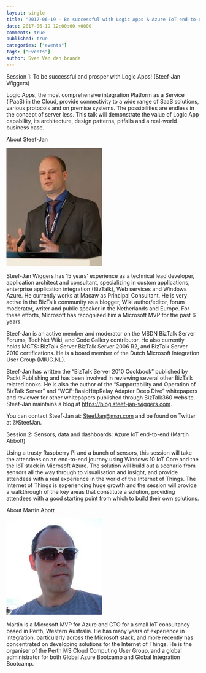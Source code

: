 ```yaml
---
layout: single
title: "2017-06-19 - Be successful with Logic Apps & Azure IoT end-to-end"
date: 2017-06-19 12:00:00 +0000
comments: true
published: true
categories: ["events"]
tags: ["Events"]
author: Sven Van den brande
---
```



Session 1: To be successful and prosper with Logic Apps! (Steef-Jan Wiggers)

Logic Apps, the most comprehensive integration Platform as a Service (iPaaS) in the Cloud, provide connectivity to a wide range of SaaS solutions, various protocols and on premise systems. The possibilities are endless in the concept of server less. This talk will demonstrate the value of Logic App capability, its architecture, design patterns, pitfalls and a real-world business case.

About Steef-Jan

<img src="/assets/media/speakers/steefjan.jpg" width="250">

Steef-Jan Wiggers has 15 years’ experience as a technical lead developer, application architect and consultant, specializing in custom applications, enterprise application integration (BizTalk), Web services and Windows Azure. He currently works at Macaw as Principal Consultant. He is very active in the BizTalk community as a blogger, Wiki author/editor, forum moderator, writer and public speaker in the Netherlands and Europe. For these efforts, Microsoft has recognized him a Microsoft MVP for the past 6 years.

Steef-Jan is an active member and moderator on the MSDN BizTalk Server Forums, TechNet Wiki, and Code Gallery contributor. He also currently holds MCTS: BizTalk Server BizTalk Server 2006 R2, and BizTalk Server 2010 certifications. He is a board member of the Dutch Microsoft Integration User Group (MIUG.NL).

Steef-Jan has written the “BizTalk Server 2010 Cookbook” published by Packt Publishing and has been involved in reviewing several other BizTalk related books. He is also the author of the “Supportability and Operation of BizTalk Server” and “WCF-BasicHttpRelay Adapter Deep Dive” whitepapers and reviewer for other whitepapers published through BizTalk360 website. Steef-Jan maintains a blog at https://blog.steef-jan-wiggers.com.

You can contact Steef-Jan at: SteefJan@msn.com and be found on Twitter at @SteefJan.



Session 2: Sensors, data and dashboards: Azure IoT end-to-end (Martin Abbott)

Using a trusty Raspberry Pi and a bunch of sensors, this session will take the attendees on an end-to-end journey using Windows 10 IoT Core and the the IoT stack in Microsoft Azure.
The solution will build out a scenario from sensors all the way through to visualisation and insight, and provide attendees with a real experience in the world of the Internet of Things.
The Internet of Things is experiencing huge growth and the session will provide a walkthrough of the key areas that constitute a solution, providing attendees with a good starting point from which to build their own solutions.


About Martin Abott

<img src="/assets/media/speakers/martinabbott.png" width="250">

Martin is a Microsoft MVP for Azure and CTO for a small IoT consultancy based in Perth, Western Australia.
He has many years of experience in integration, particularly across the Microsoft stack, and more recently has concentrated on developing solutions for the Internet of Things.
He is the organiser of the Perth MS Cloud Computing User Group, and a global administrator for both Global Azure Bootcamp and Global Integration Bootcamp.